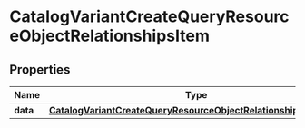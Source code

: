 # CatalogVariantCreateQueryResourceObjectRelationshipsItem

## Properties
Name | Type | Description | Notes
------------ | ------------- | ------------- | -------------
**data** | [**CatalogVariantCreateQueryResourceObjectRelationshipsItemData**](CatalogVariantCreateQueryResourceObjectRelationshipsItemData.md) |  |  [optional]
